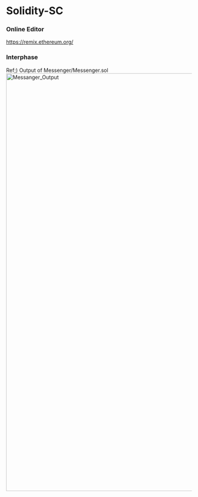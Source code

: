 # Solidity-SC
### Online Editor 
https://remix.ethereum.org/

### Interphase
Ref;) Output of Messenger/Messenger.sol
<img width="1135" alt="Messanger_Output" src="https://user-images.githubusercontent.com/55745745/184535063-52fe8e0c-7806-4653-98b7-bbcf90871b9c.png">
